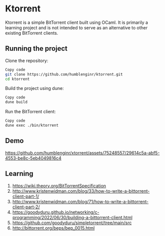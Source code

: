 # Ktorrent

Ktorrent is a simple BitTorrent client built using OCaml. It is primarily a learning project and is not intended to serve as an alternative to other existing BitTorrent clients.

## Running the project

Clone the repository:

```bash
Copy code
git clone https://github.com/humblenginr/ktorrent.git
cd ktorrent
```

Build the project using dune:

```bash
Copy code
dune build
```

Run the BitTorrent client:

```bash
Copy code
dune exec ./bin/ktorrent
```

## Demo

https://github.com/humblenginr/xtorrent/assets/75248557/29614c5a-abf5-4553-be8c-5eb4049816c4

## Learning

1. https://wiki.theory.org/BitTorrentSpecification
2. http://www.kristenwidman.com/blog/33/how-to-write-a-bittorrent-client-part-1/
3. http://www.kristenwidman.com/blog/71/how-to-write-a-bittorrent-client-part-2/
4. https://goodyduru.github.io/networking/c-programming/2022/06/30/building-a-bittorrent-client.html
5. https://github.com/goodyduru/simpletorrent/tree/main/src
6. http://bittorrent.org/beps/bep_0015.html
